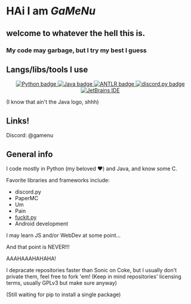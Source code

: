 # HAi I am *GaMeNu* 

## welcome to whatever the hell this is.

### My code may garbage, but I try my best I guess

## Langs/libs/tools I use

<p style="text-align:center">
  <a href="https://www.python.org/">
    <img alt="Python badge" src="https://img.shields.io/badge/Python-%23306998?style=for-the-badge&logo=python&logoColor=white&labelColor=%23306998&color=%234B8BBE&link=https%3A%2F%2Fwww.python.org%2F"/>
  </a>
  <a href="https://www.java.com/">
    <img alt="Java badge" src="https://img.shields.io/badge/Java-%23306998?style=for-the-badge&logo=coffeescript&logoColor=white&labelColor=%23ED1D25&color=%23F14C4D&link=https%3A%2F%2Fwww.java.com%2F"/>
  </a>
  <a href="https://www.antlr.org/">
    <img alt="ANTLR badge" src="https://img.shields.io/badge/ANTLR-red?style=for-the-badge"/>
  </a>
   <a href="https://www.discordpy.readthedocs.io/en/stable/">
    <img alt="discord.py badge" src="https://img.shields.io/badge/Discord.py-%23306998?style=for-the-badge&logo=discord&logoColor=white&labelColor=%235865F2&color=%234B8BBE&link=https%3A%2F%2Fwww.discordpy.readthedocs.io%2Fen%2Fstable%2F">
   </a>
  <a href="https://www.jetbrains.com/">
    <img alt="JetBrains IDE" src="https://img.shields.io/badge/JetBrains%20IDEs-%23000000?style=for-the-badge&logo=jetbrains&logoColor=white&labelColor=%23000000&color=%23000000&link=https%3A%2F%2Fwww.jetbrains.com%2F"/>
  </a>
  <a href="https://developer.android.com/studio">
    
  </a>
</p>

(I know that ain't the Java logo, shhh)

## Links!
Discord: @gamenu

## General info
I code mostly in Python (my beloved ❤️) and Java, and know some C.

Favorite libraries and frameworks include:
- discord.py
- PaperMC
- Um
- Pain
- [fuckit.py](https://github.com/ajalt/fuckitpy)
- Android development

I may learn JS and/or WebDev at some point...

And that point is NEVER!!!

AAAHAAAHAHAHA!

I depracate repositories faster than Sonic on Coke, but I usually don't private them, feel free to fork 'em! (Keep in mind repositories' licensing terms, usually GPLv3 but make sure anyway)

(Still waiting for pip to install a single package)

<!---
GaMeNu/GaMeNu is a ✨ special ✨ repository because its `README.md` (this file) appears on your GitHub profile.
You can click the Preview link to take a look at your changes.
--->
